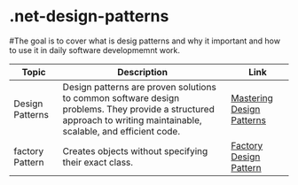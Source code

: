 # .net-design-patterns

#The goal is to cover what is desig patterns and why it important and how to use it in daily software developmemnt work.

|Topic          | Description   | Link |
| ------------- | ------------- | ----- |
| Design Patterns  | Design patterns are proven solutions to common software design problems. They provide a structured approach to writing maintainable, scalable, and efficient code.  | [Mastering Design Patterns](https://www.linkedin.com/feed/update/urn:li:activity:7305428658792402944)|
| factory Pattern  | Creates objects without specifying their exact class.   | [Factory Design Pattern](https://www.linkedin.com/feed/update/urn:li:activity:7305851570796093440/)|
